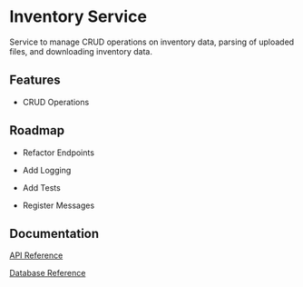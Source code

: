 # Inventory Service

Service to manage CRUD operations on inventory data, parsing of uploaded files, and downloading inventory data.

## Features

- CRUD Operations

## Roadmap

- Refactor Endpoints

- Add Logging

- Add Tests

- Register Messages

## Documentation

[API Reference](https://github.com/jameslindfors/inventorydashboard/tree/main/api/inventory-service/v1)

[Database Reference](https://github.com/jameslindfors/inventorydashboard/tree/main/api/inventory-service/core/models)
